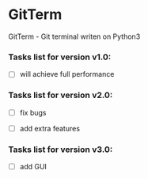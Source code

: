 # GitTerm

GitTerm - Git terminal writen on Python3

### Tasks list for version v1.0:

- [ ] will achieve full performance

### Tasks list for version v2.0:
- [ ] fix bugs

- [ ] add extra features

### Tasks list for version v3.0:
- [ ] add GUI

